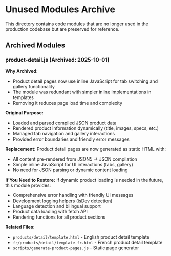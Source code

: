 # Unused Modules Archive

This directory contains code modules that are no longer used in the production codebase but are preserved for reference.

## Archived Modules

### product-detail.js (Archived: 2025-10-01)

**Why Archived:**
- Product detail pages now use inline JavaScript for tab switching and gallery functionality
- The module was redundant with simpler inline implementations in templates
- Removing it reduces page load time and complexity

**Original Purpose:**
- Loaded and parsed compiled JSON product data
- Rendered product information dynamically (title, images, specs, etc.)
- Managed tab navigation and gallery interactions
- Provided error boundaries and friendly error messages

**Replacement:**
Product detail pages are now generated as static HTML with:
- All content pre-rendered from JSON5 → JSON compilation
- Simple inline JavaScript for UI interactions (tabs, gallery)
- No need for JSON parsing or dynamic content loading

**If You Need to Restore:**
If dynamic product loading is needed in the future, this module provides:
- Comprehensive error handling with friendly UI messages
- Development logging helpers (isDev detection)
- Language detection and bilingual support
- Product data loading with fetch API
- Rendering functions for all product sections

**Related Files:**
- `products/detail/template.html` - English product detail template
- `fr/products/detail/template-fr.html` - French product detail template
- `scripts/generate-product-pages.js` - Static page generator
